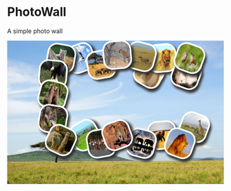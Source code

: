 # PhotoWall
A simple photo wall

![img](https://github.com/NOTHINGYQ/PhotoWall/blob/master/img/photowall.png)